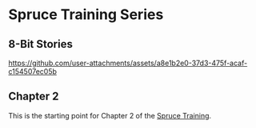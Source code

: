 # Spruce Training Series

## 8-Bit Stories

https://github.com/user-attachments/assets/a8e1b2e0-37d3-475f-acaf-c154507ec05b

## Chapter 2

This is the starting point for Chapter 2 of the [Spruce Training](https://developer.spruce.bot/training/building-a-skill/feedback/).
